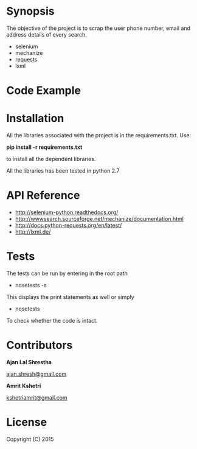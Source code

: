 # Synopsis #

The objective of the project is to scrap the user phone number, email and address details of every search.

* selenium
* mechanize
* requests
* lxml

# Code Example #

# Installation #

All the libraries associated with the project is in the requirements.txt. Use:

**pip install -r requirements.txt**

to install all the dependent libraries.

All the libraries has been tested in python 2.7

# API Reference #

* http://selenium-python.readthedocs.org/
* http://wwwsearch.sourceforge.net/mechanize/documentation.html
* http://docs.python-requests.org/en/latest/
* http://lxml.de/

# Tests #

The tests can be run by entering in the root path

* nosetests -s 

This displays the print statements as well or simply

* nosetests

To check whether the code is intact.

# Contributors #

**Ajan Lal Shrestha**

ajan.shresh@gmail.com

**Amrit Kshetri**

kshetriamrit@gmail.com

# License #

Copyright (C) 2015
